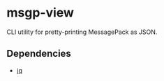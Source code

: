 # msgp-view
CLI utility for pretty-printing MessagePack as JSON.

## Dependencies
- [jq](https://github.com/jqlang/jq)
